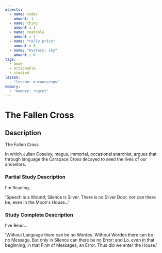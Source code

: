 ```yaml
---
aspects: 
  - name: codex
    amount: 1
  - name: thing
    amount : 1
  - name: readable
    amount : 1
  - name: "tally price"
    amount : 3
  - name: "mystery: sky"
    amount : 6
tags:
  - book
  - actionable
  - studied
lesson:
  - "lesson: ouranoscopy"
memory:
  - "memory: regret"
---
```


# The Fallen Cross

## Description
The Fallen Cross

In which Julian Coseley, magus, immortal, occasional anarchist, argues that through language the Carapace Cross decayed to seed the lives of our ancestors.
### Partial Study Description
I'm Reading...

'Speech is a Wound; Silence is Silver. There is no Silver Door, nor can there be, even in the Moon's House…'
### Study Complete Description
I've Read...

'Without Language there can be no Wordes. Without Wordes there can be no Message. But only in Silence can there be no Error; and Lo, even in that beginning, in that First of Messages, an Error. Thus did we enter the House.'